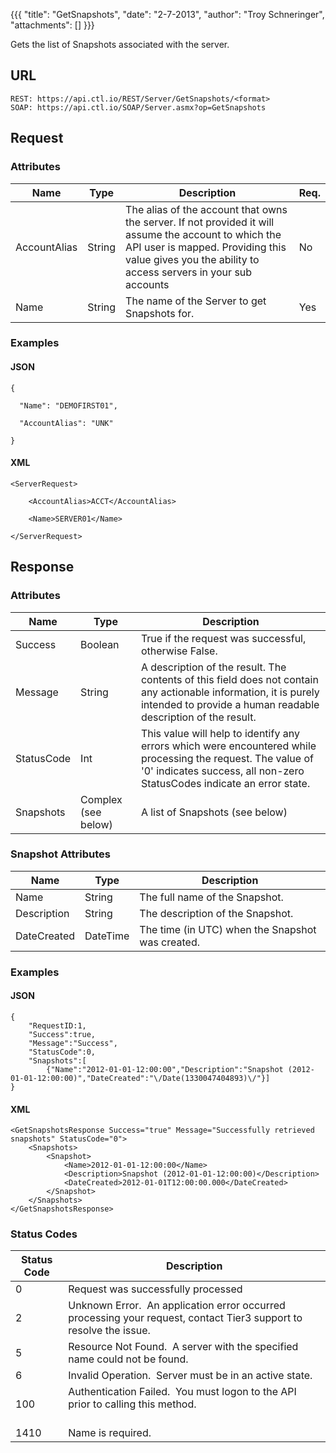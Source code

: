 {{{
  "title": "GetSnapshots",
  "date": "2-7-2013",
  "author": "Troy Schneringer",
  "attachments": []
}}}

Gets the list of Snapshots associated with the server.

## URL

    REST: https://api.ctl.io/REST/Server/GetSnapshots/<format>
    SOAP: https://api.ctl.io/SOAP/Server.asmx?op=GetSnapshots

## Request

### Attributes

<table>
    <thead>
    <tr>
      <th>Name</th>
      <th>Type</th>
      <th>Description</th>
      <th>Req.</th>
    </tr>
  </thead>
  <tbody>
    <tr>
      <td>AccountAlias</td>
      <td>String</td>
      <td>The alias of the account that owns the server. If not provided it will assume the account to which the API user is mapped. Providing this value gives you the ability to access servers in your sub accounts</td>
      <td>No</td>
    </tr>
    <tr>
      <td>Name</td>
      <td>String</td>
      <td>The name of the Server to get Snapshots for.</td>
      <td>Yes</td>
    </tr>
  </tbody>
</table>

### Examples

#### JSON

    {

      "Name": "DEMOFIRST01",

      "AccountAlias": "UNK"

    }

#### XML

    <ServerRequest>

        <AccountAlias>ACCT</AccountAlias>

        <Name>SERVER01</Name>

    </ServerRequest>

## Response

### Attributes

<table>
  <thead>
  <tr>
    <th>Name</th>
    <th>Type</th>
    <th>Description</th>
  </tr>
</thead>
<tbody>
    <tr>
      <td>Success</td>
      <td>Boolean</td>
      <td>True if the request was successful, otherwise False.</td>
    </tr>
    <tr>
      <td>Message</td>
      <td>String</td>
      <td>A description of the result. The contents of this field does not contain any actionable information, it is purely intended to provide a human readable description of the result.</td>
    </tr>
    <tr>
      <td>StatusCode</td>
      <td>Int</td>
      <td>This value will help to identify any errors which were encountered while processing the request. The value of '0' indicates success, all non-zero StatusCodes indicate an error state.</td>
    </tr>
    <tr>
      <td>Snapshots</td>
      <td>Complex (see below)</td>
      <td>
        <p>A list of Snapshots (see below)</p>
      </td>
    </tr>
  </tbody>
</table>

### Snapshot Attributes

<table>
  <thead>
  <tr>
    <th>Name</th>
    <th>Type</th>
    <th>Description</th>
  </tr>
</thead>
<tbody>
    <tr>
      <td>Name</td>
      <td>String</td>
      <td>The full name of the Snapshot.</td>
    </tr>
    <tr>
      <td>Description</td>
      <td>String</td>
      <td>The description of the Snapshot.</td>
    </tr>
    <tr>
      <td>DateCreated</td>
      <td>DateTime</td>
      <td>The time (in UTC) when the Snapshot was created.</td>
    </tr>
  </tbody>
</table>

### Examples

#### JSON

    {
        "RequestID:1,
        "Success":true,
        "Message":"Success",
        "StatusCode":0,
        "Snapshots":[
            {"Name":"2012-01-01-12:00:00","Description":"Snapshot (2012-01-01-12:00:00)","DateCreated":"\/Date(1330047404893)\/"}]
    }

#### XML

    <GetSnapshotsResponse Success="true" Message="Successfully retrieved snapshots" StatusCode="0">
        <Snapshots>
            <Snapshot>
                <Name>2012-01-01-12:00:00</Name>
                <Description>Snapshot (2012-01-01-12:00:00)</Description>
                <DateCreated>2012-01-01T12:00:00.000</DateCreated>
            </Snapshot>
        </Snapshots>
    </GetSnapshotsResponse>

### Status Codes

<table>
    <thead>
  <tr>
    <th>Status Code</th>
    <th>Description</th>
  </tr>
  </thead>
  <tbody>
    <tr>
      <td>0</td>
      <td>Request was successfully processed</td>
    </tr>
    <tr>
      <td>2</td>
      <td>Unknown Error. &nbsp;An application error occurred processing your request, contact Tier3 support to resolve the issue.</td>
    </tr>
    <tr>
      <td>5</td>
      <td>Resource Not Found. &nbsp;A server with the specified name could not be found.</td>
    </tr>
    <tr>
      <td>6</td>
      <td>Invalid Operation. &nbsp;Server must be in an active state.</td>
    </tr>
    <tr>
      <td>100</td>
      <td>Authentication Failed. &nbsp;You must logon to the API prior to calling this method.
        <br />
        <br />
      </td>
    </tr>
    <tr>
      <td>1410</td>
      <td>Name is required.</td>
    </tr>
  </tbody>
</table>